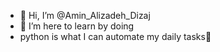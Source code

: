 - 👋 Hi, I’m @Amin_Alizadeh_Dizaj
- 👀 I’m here to learn by doing
- python is what I can automate my daily tasks🙂
